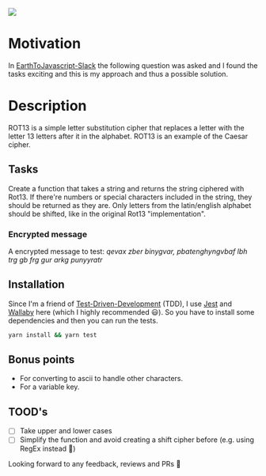 ![](https://github.com/tscharke/caesar-cipher/workflows/Tests/badge.svg)

# Motivation

In [EarthToJavascript-Slack](http://earthtojavascript.slack.com) the following question
was asked and I found the tasks exciting and this is my approach and thus a possible solution.

# Description

ROT13 is a simple letter substitution cipher that replaces a letter with the letter 13
letters after it in the alphabet. ROT13 is an example of the Caesar cipher.

## Tasks

Create a function that takes a string and returns the string ciphered with Rot13. If there're
numbers or special characters included in the string, they should be returned as they are.
Only letters from the latin/english alphabet should be shifted, like in the original Rot13
"implementation".

### Encrypted message

A encrypted message to test: _qevax zber binygvar, pbatenghyngvbaf lbh trg gb frg gur arkg punyyratr_

## Installation

Since I'm a friend of [Test-Driven-Development](https://en.wikipedia.org/wiki/Test-driven_development) (TDD),
I use [Jest](https://jestjs.io) and [Wallaby](https://wallabyjs.com) here (which I highly recommended 😃).
So you have to install some dependencies and then you can run the tests.

````bash
yarn install && yarn test
````

## Bonus points

- For converting to ascii to handle other characters.
- For a variable key.

## TOOD's

- [ ] Take upper and lower cases
- [ ] Simplify the function and avoid creating a shift cipher before (e.g. using RegEx instead 🤔)

Looking forward to any feedback, reviews and PRs 🙏
